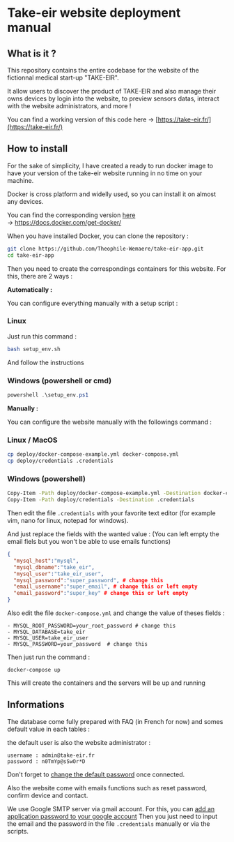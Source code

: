 # Take-eir website deployment manual

## What is it ?

This repository contains the entire codebase for the website of the fictionnal medical start-up "TAKE-EIR". 

It allow users to discover the product of TAKE-EIR and also manage their owns devices by login into the website, to preview sensors datas, interact with the website administrators, and more !

You can find a working version of this code here -> [https://take-eir.fr/](https://take-eir.fr/)

## How to install

For the sake of simplicity, I have created a ready to run docker image to have your version of the take-eir website running in no time on your machine.

Docker is cross platform and widelly used, so you can install it on almost any devices. 

You can find the corresponding version [here](https://docs.docker.com/get-docker/) <br>
-> https://docs.docker.com/get-docker/

When you have installed Docker, you can clone the repository :
```sh
git clone https://github.com/Theophile-Wemaere/take-eir-app.git
cd take-eir-app
```

Then you need to create the correspondings containers for this website.
For this, there are 2 ways :

**Automatically :**

You can configure everything manually with a setup script :

### Linux 

Just run this command :

```sh
bash setup_env.sh
```

And follow the instructions

### Windows (powershell or cmd)
```ps1
powershell .\setup_env.ps1
```


**Manually :**

You can configure the website manually with the followings command :

### Linux / MacOS

```sh
cp deploy/docker-compose-example.yml docker-compose.yml
cp deploy/credentials .credentials
```

### Windows (powershell)
```sh
Copy-Item -Path deploy/docker-compose-example.yml -Destination docker-compose.yml
Copy-Item -Path deploy/credentials -Destination .credentials
```

Then edit the file `.credentials` with your favorite text editor (for example vim, nano for linux, notepad for windows).

And just replace the fields with the wanted value :
(You can left empty the email fiels but you won't be able to use emails functions)
```json
{
  "mysql_host":"mysql",
  "mysql_dbname":"take_eir",
  "mysql_user":"take_eir_user",
  "mysql_password":"super_password", # change this
  "email_username":"super_email", # change this or left empty
  "email_password":"super_key" # change this or left empty
}
``` 

Also edit the file `docker-compose.yml` and change the value of theses fields :
```
- MYSQL_ROOT_PASSWORD=your_root_password # change this
- MYSQL_DATABASE=take_eir
- MYSQL_USER=take_eir_user
- MYSQL_PASSWORD=your_password  # change this
```

Then just run the command :
```
docker-compose up
```

This will create the containers and the servers will be up and running

## Informations 

The database come fully prepared with FAQ (in French for now) and somes default value in each tables :

the default user is also the website administrator :
```
username : admin@take-eir.fr
password : n0TmYp@sSwOr*D 
```

Don't forget to [change the default password](https://owasp.org/Top10/A07_2021-Identification_and_Authentication_Failures/) once connected.

Also the website come with emails functions such as reset password, confirm device and contact.

We use Google SMTP server via gmail account. For this, you can [add an application password to your google account](https://support.google.com/accounts/answer/185833?)
Then you just need to input the email and the password in the file `.credentials` manually or via the scripts.